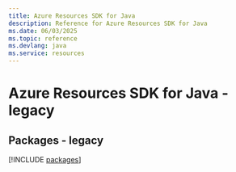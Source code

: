 ```yaml
---
title: Azure Resources SDK for Java
description: Reference for Azure Resources SDK for Java
ms.date: 06/03/2025
ms.topic: reference
ms.devlang: java
ms.service: resources
---
```

# Azure Resources SDK for Java - legacy
## Packages - legacy
[!INCLUDE [packages](resources-index.md)]